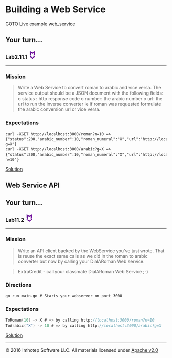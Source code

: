 # Building a Web Service

GOTO Live example web_service

## Your turn...

### Lab2.11.1 ![alt text](https://github.com/adam-p/markdown-here/raw/master/src/common/images/icon24.png "Lab2.11.1") 
---

### Mission

> Write a Web Service to convert roman to arabic and vice versa. 
> The service output should be a JSON document with the following fields:
> o status : http response code
> o number: the arabic number
> o url: the url to run the inverse converter 
ie if roman was requested formulate the arabic conversion url or vice versa.

### Expectations

```shell
curl -XGET http://localhost:3000/roman?n=10 => {"status":200,"arabic_number":10,"roman_numeral":"X","url":"http://localhost:8080/arabic?g=X"}
curl -XGET http://localhost:3000/arabic?g=X => {"status":200,"arabic_number":10,"roman_numeral":"X","url":"http://localhost:8080/roman?n=10"}
```

[Solution](https://github.com/derailed/imhotep/golabs/dialaromansvc)


## Web Service API

## Your turn...

### Lab11.2 ![alt text](https://github.com/adam-p/markdown-here/raw/master/src/common/images/icon24.png "Lab11.2") 
---

### Mission
> Write an API client backed by the WebService you've just wrote. That is reuse the exact same calls as we did in 
> the roman to arabic converter but now by calling your DialARoman Web service.

> ExtraCredit - call your classmate DialARoman Web Service ;-)

### Directions

```shell
go run main.go # Starts your webserver on port 3000
```

### Expectations

```go
ToRoman(10) -> X # => by calling http://localhost:3000/roman?n=10
ToArabic("X") -> 10 # => by calling http://localhost:3000/arabic?g=X
```

[Solution](https://github.com/derailed/imhotep/tree/master/golabs/dialaromanapi)

---
© 2016 Imhotep Software LLC. All materials licensed under [Apache v2.0](http://www.apache.org/licenses/LICENSE-2.0)
